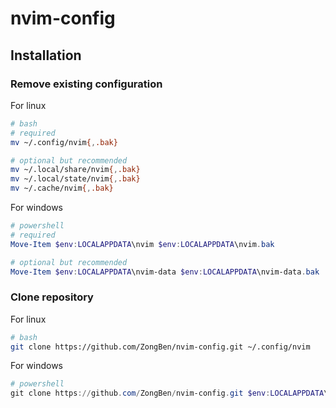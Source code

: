 # nvim-config

## Installation

### Remove existing configuration

For linux
```bash
# bash
# required
mv ~/.config/nvim{,.bak}

# optional but recommended
mv ~/.local/share/nvim{,.bak}
mv ~/.local/state/nvim{,.bak}
mv ~/.cache/nvim{,.bak}
```

For windows
```powershell
# powershell
# required
Move-Item $env:LOCALAPPDATA\nvim $env:LOCALAPPDATA\nvim.bak

# optional but recommended
Move-Item $env:LOCALAPPDATA\nvim-data $env:LOCALAPPDATA\nvim-data.bak
```

### Clone repository

For linux
```bash
# bash
git clone https://github.com/ZongBen/nvim-config.git ~/.config/nvim
```

For windows
```powershell
# powershell
git clone https://github.com/ZongBen/nvim-config.git $env:LOCALAPPDATA\nvim
```
